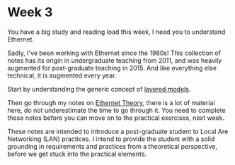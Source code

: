 # Week 3

You have a big study and reading load this week, I need you to understand Ethernet.

Sadly, I've been working with Ethernet since the 1980s! This collection of notes has its origin in undergraduate teaching from 2011, and was heavily augmented for post-graduate teaching in 2015. And like everything else technical, it is augmented every year.

Start by understanding the generic concept of [layered models](https://johnoraw-education.gitbook.io/networking/layered-models).

Then go through my notes on [Ethernet Theory](https://johnoraw-education.gitbook.io/networking/ethernet-theory), there is a lot of material here, do not underestimate the time to go through it.  You need to complete these notes before you can move on to the practical exercises, next week.

These notes are intended to introduce a post-graduate student to Local Are Networking (LAN) practices. I intend to provide the student with a solid grounding in requirements and practices from a theoretical perspective, before we get stuck into the practical elements.
